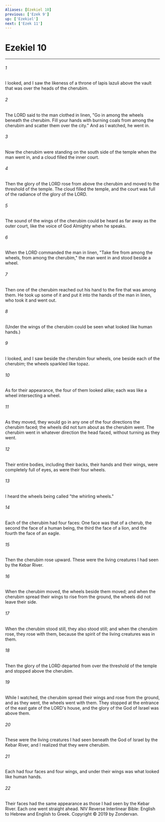 ```yaml
---
Aliases: [Ezekiel 10]
previous: ['Ezek 9']
up: ['Ezekiel']
next: ['Ezek 11']
---
```

# Ezekiel 10

***


###### 1 
I looked, and I saw the likeness of a throne of lapis lazuli above the vault that was over the heads of the cherubim. 

###### 2 
The LORD said to the man clothed in linen, "Go in among the wheels beneath the cherubim. Fill your hands with burning coals from among the cherubim and scatter them over the city." And as I watched, he went in. 

###### 3 
Now the cherubim were standing on the south side of the temple when the man went in, and a cloud filled the inner court. 

###### 4 
Then the glory of the LORD rose from above the cherubim and moved to the threshold of the temple. The cloud filled the temple, and the court was full of the radiance of the glory of the LORD. 

###### 5 
The sound of the wings of the cherubim could be heard as far away as the outer court, like the voice of God Almighty when he speaks. 

###### 6 
When the LORD commanded the man in linen, "Take fire from among the wheels, from among the cherubim," the man went in and stood beside a wheel. 

###### 7 
Then one of the cherubim reached out his hand to the fire that was among them. He took up some of it and put it into the hands of the man in linen, who took it and went out. 

###### 8 
(Under the wings of the cherubim could be seen what looked like human hands.) 

###### 9 
I looked, and I saw beside the cherubim four wheels, one beside each of the cherubim; the wheels sparkled like topaz. 

###### 10 
As for their appearance, the four of them looked alike; each was like a wheel intersecting a wheel. 

###### 11 
As they moved, they would go in any one of the four directions the cherubim faced; the wheels did not turn about as the cherubim went. The cherubim went in whatever direction the head faced, without turning as they went. 

###### 12 
Their entire bodies, including their backs, their hands and their wings, were completely full of eyes, as were their four wheels. 

###### 13 
I heard the wheels being called "the whirling wheels." 

###### 14 
Each of the cherubim had four faces: One face was that of a cherub, the second the face of a human being, the third the face of a lion, and the fourth the face of an eagle. 

###### 15 
Then the cherubim rose upward. These were the living creatures I had seen by the Kebar River. 

###### 16 
When the cherubim moved, the wheels beside them moved; and when the cherubim spread their wings to rise from the ground, the wheels did not leave their side. 

###### 17 
When the cherubim stood still, they also stood still; and when the cherubim rose, they rose with them, because the spirit of the living creatures was in them. 

###### 18 
Then the glory of the LORD departed from over the threshold of the temple and stopped above the cherubim. 

###### 19 
While I watched, the cherubim spread their wings and rose from the ground, and as they went, the wheels went with them. They stopped at the entrance of the east gate of the LORD's house, and the glory of the God of Israel was above them. 

###### 20 
These were the living creatures I had seen beneath the God of Israel by the Kebar River, and I realized that they were cherubim. 

###### 21 
Each had four faces and four wings, and under their wings was what looked like human hands. 

###### 22 
Their faces had the same appearance as those I had seen by the Kebar River. Each one went straight ahead. NIV Reverse Interlinear Bible: English to Hebrew and English to Greek. Copyright © 2019 by Zondervan.
